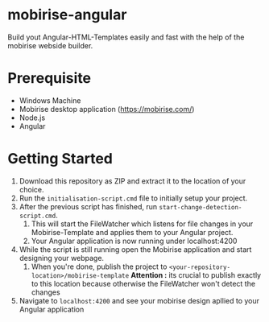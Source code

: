 # mobirise-angular
Build yout Angular-HTML-Templates easily and fast with the help of the mobirise webside builder.

# Prerequisite
- Windows Machine
- Mobirise desktop application (https://mobirise.com/)
- Node.js
- Angular

# Getting Started
1. Download this repository as ZIP and extract it to the location of your choice.
2. Run the `initialisation-script.cmd` file to initially setup your project.
3. After the previous script has finished, run `start-change-detection-script.cmd`. 
    1. This will start the FileWatcher which listens for file changes in your Mobirise-Template and applies them to your Angular project.
    2. Your Angular application is now running under localhost:4200
4. While the script is still running open the Mobirise application and start designing your webpage.    
    1. When you're done, publish the project to `<your-repository-location>/mobirise-template` **Attention :** its crucial to publish exactly to this location because otherwise the FileWatcher won't detect the changes
5. Navigate to `localhost:4200` and see your mobirise design apllied to your Angular application
